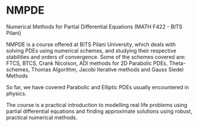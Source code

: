 # NMPDE
Numerical Methods for Partial Differential Equations (MATH F422 - BITS Pilani)

NMPDE is a course offered at BITS Pilani University, which deals with solving PDEs using numerical schemes, and studying their respective stabilities and orders of convergence.
Some of the schemes covered are: FTCS, BTCS, Crank Nicolson, ADI methods for 2D Parabolic PDEs, Theta-schemes, Thomas Algorithm, Jacobi Iterative methods and Gauss Siedel Methods

So far, we have covered Parabolic and Elliptic PDEs usually encountered in physics.

The course is a practical introduction to modelling real life problems using partial differential equations and finding approximate solutions using robust, practical numerical methods. 
